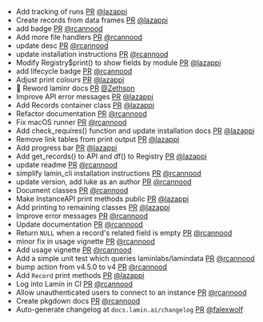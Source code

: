 - Add tracking of runs [PR](https://github.com/laminlabs/laminr/pull/83) [@lazappi](https://github.com/lazappi)
- Create records from data frames [PR](https://github.com/laminlabs/laminr/pull/78) [@lazappi](https://github.com/lazappi)
- add badge [PR](https://github.com/laminlabs/laminr/pull/82) [@rcannood](https://github.com/rcannood)
- Add more file handlers [PR](https://github.com/laminlabs/laminr/pull/81) [@rcannood](https://github.com/rcannood)
- update desc [PR](https://github.com/laminlabs/laminr/pull/77) [@rcannood](https://github.com/rcannood)
- update installation instructions [PR](https://github.com/laminlabs/laminr/pull/74) [@rcannood](https://github.com/rcannood)
- Modify Registry$print() to show fields by module [PR](https://github.com/laminlabs/laminr/pull/71) [@lazappi](https://github.com/lazappi)
- add lifecycle badge [PR](https://github.com/laminlabs/laminr/pull/73) [@rcannood](https://github.com/rcannood)
- Adjust print colours [PR](https://github.com/laminlabs/laminr/pull/69) [@lazappi](https://github.com/lazappi)
- 🎨 Reword laminr docs [PR](https://github.com/laminlabs/laminr/pull/72) [@Zethson](https://github.com/Zethson)
- Improve API error messages [PR](https://github.com/laminlabs/laminr/pull/70) [@lazappi](https://github.com/lazappi)
- Add Records container class [PR](https://github.com/laminlabs/laminr/pull/59) [@lazappi](https://github.com/lazappi)
- Refactor documentation [PR](https://github.com/laminlabs/laminr/pull/67) [@rcannood](https://github.com/rcannood)
- Fix macOS runner [PR](https://github.com/laminlabs/laminr/pull/66) [@rcannood](https://github.com/rcannood)
- Add check_requires() function and update installation docs [PR](https://github.com/laminlabs/laminr/pull/56) [@lazappi](https://github.com/lazappi)
- Remove link tables from print output [PR](https://github.com/laminlabs/laminr/pull/55) [@lazappi](https://github.com/lazappi)
- Add progress bar [PR](https://github.com/laminlabs/laminr/pull/58) [@lazappi](https://github.com/lazappi)
- Add get_records() to API and df() to Registry [PR](https://github.com/laminlabs/laminr/pull/54) [@lazappi](https://github.com/lazappi)
- update readme [PR](https://github.com/laminlabs/laminr/pull/51) [@rcannood](https://github.com/rcannood)
- simplify lamin_cli installation instructions [PR](https://github.com/laminlabs/laminr/pull/33) [@rcannood](https://github.com/rcannood)
- update version, add luke as an author [PR](https://github.com/laminlabs/laminr/pull/39) [@rcannood](https://github.com/rcannood)
- Document classes [PR](https://github.com/laminlabs/laminr/pull/36) [@rcannood](https://github.com/rcannood)
- Make InstanceAPI print methods public [PR](https://github.com/laminlabs/laminr/pull/37) [@lazappi](https://github.com/lazappi)
- Add printing to remaining classes [PR](https://github.com/laminlabs/laminr/pull/31) [@lazappi](https://github.com/lazappi)
- Improve error messages [PR](https://github.com/laminlabs/laminr/pull/30) [@rcannood](https://github.com/rcannood)
- Update documentation [PR](https://github.com/laminlabs/laminr/pull/29) [@rcannood](https://github.com/rcannood)
- Return `NULL` when a record's related field is empty [PR](https://github.com/laminlabs/laminr/pull/28) [@rcannood](https://github.com/rcannood)
- minor fix in usage vignette [PR](https://github.com/laminlabs/laminr/pull/32) [@rcannood](https://github.com/rcannood)
- Add usage vignette [PR](https://github.com/laminlabs/laminr/pull/18) [@rcannood](https://github.com/rcannood)
- Add a simple unit test which queries laminlabs/lamindata [PR](https://github.com/laminlabs/laminr/pull/27) [@rcannood](https://github.com/rcannood)
- bump action from v4.5.0 to v4 [PR](https://github.com/laminlabs/laminr/pull/26) [@rcannood](https://github.com/rcannood)
- Add `Record` print methods [PR](https://github.com/laminlabs/laminr/pull/22) [@lazappi](https://github.com/lazappi)
- Log into Lamin in CI [PR](https://github.com/laminlabs/laminr/pull/23) [@rcannood](https://github.com/rcannood)
- Allow unauthenticated users to connect to an instance [PR](https://github.com/laminlabs/laminr/pull/19) [@rcannood](https://github.com/rcannood)
- Create pkgdown docs [PR](https://github.com/laminlabs/laminr/pull/13) [@rcannood](https://github.com/rcannood)
- Auto-generate changelog at `docs.lamin.ai/changelog` [PR](https://github.com/laminlabs/laminr/pull/15) [@falexwolf](https://github.com/falexwolf)
